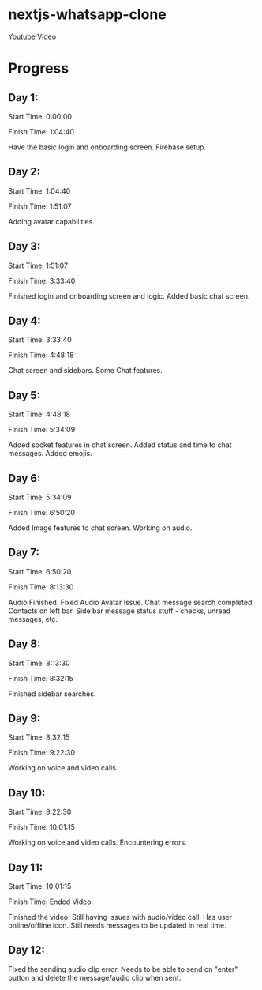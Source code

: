# nextjs-whatsapp-clone

[Youtube Video](https://www.youtube.com/watch?v=keYFkLycaDg&t=5507s)

# Progress

## Day 1:

Start Time: 0:00:00

Finish Time: 1:04:40

Have the basic login and onboarding screen.
Firebase setup.

## Day 2:

Start Time: 1:04:40

Finish Time: 1:51:07

Adding avatar capabilities.

## Day 3:

Start Time: 1:51:07

Finish Time: 3:33:40

Finished login and onboarding screen and logic. Added basic chat screen.

## Day 4:

Start Time: 3:33:40

Finish Time: 4:48:18

Chat screen and sidebars. Some Chat features.

## Day 5:

Start Time: 4:48:18

Finish Time: 5:34:09

Added socket features in chat screen. Added status and time to chat messages. Added emojis.

## Day 6:

Start Time: 5:34:09

Finish Time: 6:50:20

Added Image features to chat screen. Working on audio.

## Day 7:

Start Time: 6:50:20

Finish Time: 8:13:30

Audio Finished. Fixed Audio Avatar Issue. Chat message search completed. Contacts on left bar. Side bar message status stuff - checks, unread messages, etc.

## Day 8:

Start Time: 8:13:30

Finish Time: 8:32:15

Finished sidebar searches.

## Day 9:

Start Time: 8:32:15

Finish Time: 9:22:30

Working on voice and video calls.

## Day 10:

Start Time: 9:22:30

Finish Time: 10:01:15

Working on voice and video calls. Encountering errors.

## Day 11:

Start Time: 10:01:15

Finish Time: Ended Video.

Finished the video. Still having issues with audio/video call. Has user online/offline icon. Still needs messages to be updated in real time.

## Day 12:

Fixed the sending audio clip error. Needs to be able to send on "enter" button and delete the message/audio clip when sent.
